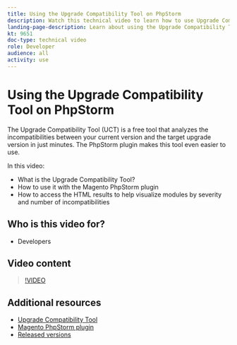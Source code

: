 ```yaml
---
title: Using the Upgrade Compatibility Tool on PhpStorm
description: Watch this technical video to learn how to use Upgrade Compatibility Tool with the PhpStorm plugin.
landing-page-description: Learn about using the Upgrade Compatibility Tool with the PhpStorm plugin that makes it easy to identify and address incompatibilities.
kt: 9651
doc-type: technical video
role: Developer
audience: all
activity: use
---
```

# Using the Upgrade Compatibility Tool on PhpStorm

The Upgrade Compatibility Tool (UCT) is a free tool that analyzes the incompatibilities between your current version and the target upgrade version in just minutes. The PhpStorm plugin makes this tool even easier to use.
 
In this video:

- What is the Upgrade Compatibility Tool?
- How to use it with the Magento PhpStorm plugin
- How to access the HTML results to help visualize modules by severity and number of incompatibilities

## Who is this video for?

- Developers

## Video content

>[!VIDEO](https://video.tv.adobe.com/v/340150?quality=12&learn=on)

## Additional resources

- [Upgrade Compatibility Tool](https://experienceleague.adobe.com/docs/commerce-operations/upgrade-guide/upgrade-compatibility-tool/overview.html)
- [Magento PhpStorm plugin](https://plugins.jetbrains.com/plugin/8024-magento-phpstorm)
- [Released versions](https://devdocs.magento.com/release/released-versions.html)
